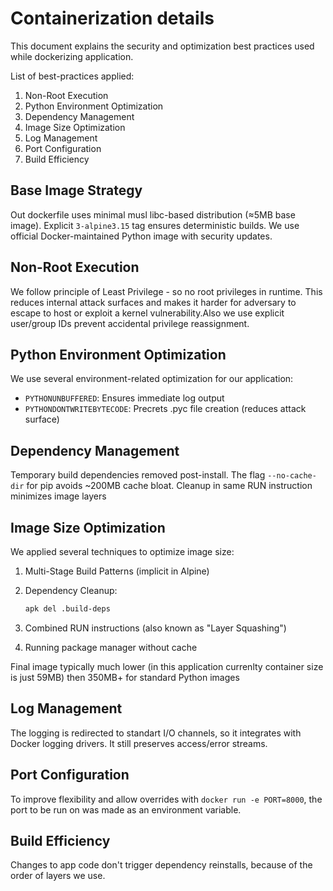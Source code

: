 # Containerization details

This document explains the security and optimization best practices used while dockerizing application.

List of best-practices applied:

1. Non-Root Execution
2. Python Environment Optimization
3. Dependency Management
4. Image Size Optimization
5. Log Management
6. Port Configuration
7. Build Efficiency

## Base Image Strategy

Out dockerfile uses minimal musl libc-based distribution (≈5MB base image). Explicit `3-alpine3.15` tag ensures deterministic builds. We use official Docker-maintained Python image with security updates.

## Non-Root Execution

We follow principle of Least Privilege - so no root privileges in runtime. This reduces internal attack surfaces and makes it harder for adversary to escape to host or exploit a kernel vulnerability.Also we use explicit user/group IDs prevent accidental privilege reassignment.

## Python Environment Optimization

We use several environment-related optimization for our application:

- `PYTHONUNBUFFERED`: Ensures immediate log output
- `PYTHONDONTWRITEBYTECODE`: Precrets .pyc file creation (reduces attack surface)

## Dependency Management

Temporary build dependencies removed post-install. The flag `--no-cache-dir` for pip avoids ~200MB cache bloat. Cleanup in same RUN instruction minimizes image layers

## Image Size Optimization

We applied several techniques to optimize image size:

1. Multi-Stage Build Patterns (implicit in Alpine)
2. Dependency Cleanup:

   ```dockerfile
   apk del .build-deps
   ```

3. Combined RUN instructions (also known as "Layer Squashing")
4. Running package manager without cache

Final image typically much lower (in this application currenlty container size is just 59MB) then 350MB+ for standard Python images

## Log Management

The logging is redirected to standart I/O channels, so it integrates with Docker logging drivers. It still preserves access/error streams.

## Port Configuration

To improve flexibility and allow overrides with `docker run -e PORT=8000`, the port to be run on was made as an environment variable.

## Build Efficiency

Changes to app code don't trigger dependency reinstalls, because of the order of layers we use.
